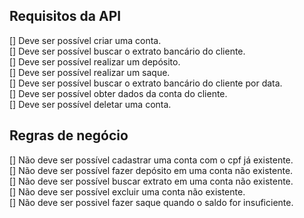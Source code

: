 ## Requisitos da API

[] Deve ser possível criar uma conta.<br>
[] Deve ser possível buscar o extrato bancário do cliente.<br>
[] Deve ser possível realizar um depósito.<br>
[] Deve ser possível realizar um saque.<br>
[] Deve ser possível buscar o extrato bancário do cliente por data.<br>
[] Deve ser possível obter dados da conta do cliente.<br>
[] Deve ser possível deletar uma conta.<br>


## Regras de negócio

[] Não deve ser possível cadastrar uma conta com o cpf já existente.<br>
[] Não deve ser possível fazer depósito em uma conta não existente.<br>
[] Não deve ser possível buscar extrato em uma conta não existente.<br>
[] Não deve ser possível excluir uma conta não existente.<br>
[] Não deve ser possivel fazer saque quando o saldo for insuficiente.<br>